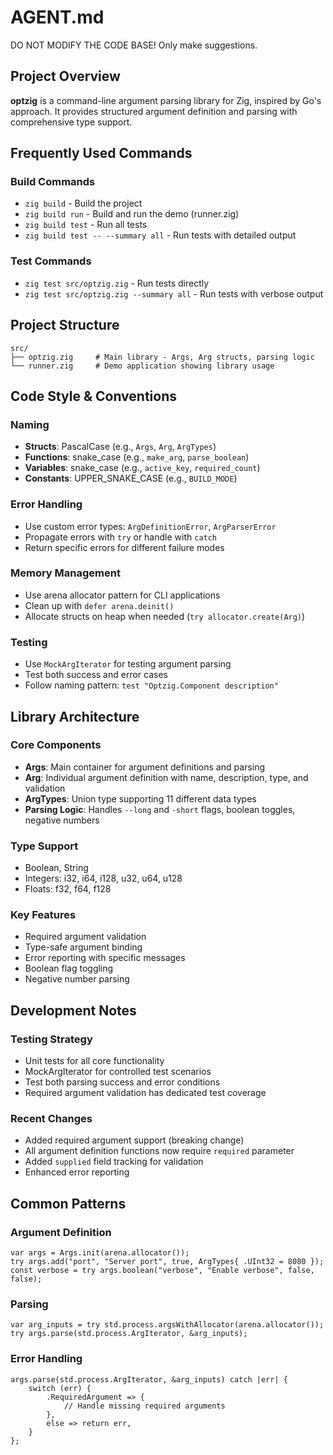 # AGENT.md

DO NOT MODIFY THE CODE BASE! Only make suggestions.

## Project Overview
**optzig** is a command-line argument parsing library for Zig, inspired by Go's approach. It provides structured argument definition and parsing with comprehensive type support.

## Frequently Used Commands

### Build Commands
- `zig build` - Build the project
- `zig build run` - Build and run the demo (runner.zig)
- `zig build test` - Run all tests
- `zig build test -- --summary all` - Run tests with detailed output

### Test Commands
- `zig test src/optzig.zig` - Run tests directly
- `zig test src/optzig.zig --summary all` - Run tests with verbose output

## Project Structure

```
src/
├── optzig.zig     # Main library - Args, Arg structs, parsing logic
└── runner.zig     # Demo application showing library usage
```

## Code Style & Conventions

### Naming
- **Structs**: PascalCase (e.g., `Args`, `Arg`, `ArgTypes`)
- **Functions**: snake_case (e.g., `make_arg`, `parse_boolean`)
- **Variables**: snake_case (e.g., `active_key`, `required_count`)
- **Constants**: UPPER_SNAKE_CASE (e.g., `BUILD_MODE`)

### Error Handling
- Use custom error types: `ArgDefinitionError`, `ArgParserError`
- Propagate errors with `try` or handle with `catch`
- Return specific errors for different failure modes

### Memory Management
- Use arena allocator pattern for CLI applications
- Clean up with `defer arena.deinit()`
- Allocate structs on heap when needed (`try allocator.create(Arg)`)

### Testing
- Use `MockArgIterator` for testing argument parsing
- Test both success and error cases
- Follow naming pattern: `test "Optzig.Component description"`

## Library Architecture

### Core Components
- **Args**: Main container for argument definitions and parsing
- **Arg**: Individual argument definition with name, description, type, and validation
- **ArgTypes**: Union type supporting 11 different data types
- **Parsing Logic**: Handles `--long` and `-short` flags, boolean toggles, negative numbers

### Type Support
- Boolean, String
- Integers: i32, i64, i128, u32, u64, u128
- Floats: f32, f64, f128

### Key Features
- Required argument validation
- Type-safe argument binding
- Error reporting with specific messages
- Boolean flag toggling
- Negative number parsing

## Development Notes

### Testing Strategy
- Unit tests for all core functionality
- MockArgIterator for controlled test scenarios
- Test both parsing success and error conditions
- Required argument validation has dedicated test coverage

### Recent Changes
- Added required argument support (breaking change)
- All argument definition functions now require `required` parameter
- Added `supplied` field tracking for validation
- Enhanced error reporting

## Common Patterns

### Argument Definition
```zig
var args = Args.init(arena.allocator());
try args.add("port", "Server port", true, ArgTypes{ .UInt32 = 8080 });
const verbose = try args.boolean("verbose", "Enable verbose", false, false);
```

### Parsing
```zig
var arg_inputs = try std.process.argsWithAllocator(arena.allocator());
try args.parse(std.process.ArgIterator, &arg_inputs);
```

### Error Handling
```zig
args.parse(std.process.ArgIterator, &arg_inputs) catch |err| {
    switch (err) {
        .RequiredArgument => {
            // Handle missing required arguments
        },
        else => return err,
    }
};
```

